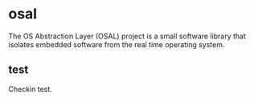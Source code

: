 osal
====

The OS Abstraction Layer (OSAL) project is a small software library that isolates embedded software from the real time operating system.

test
----

Checkin test.
